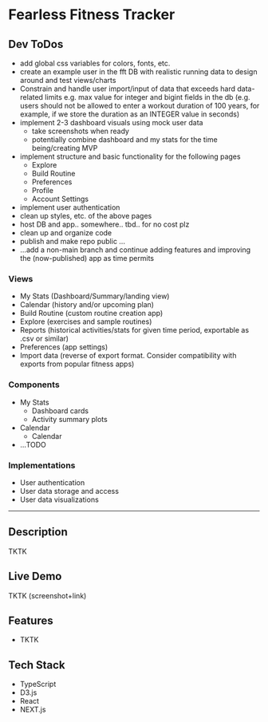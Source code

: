 # Fearless Fitness Tracker

## Dev ToDos

* add global css variables for colors, fonts, etc.
* create an example user in the fft DB with realistic running data to design around and test views/charts
* Constrain and handle user import/input of data that exceeds hard data-related limits e.g. max value for integer and bigint fields in the db (e.g. users should not be allowed to enter a workout duration of 100 years, for example, if we store the duration as an INTEGER value in seconds)
* implement 2-3 dashboard visuals using mock user data
  * take screenshots when ready
  * potentially combine dashboard and my stats for the time being/creating MVP
* implement structure and basic functionality for the following pages
  * Explore
  * Build Routine
  * Preferences
  * Profile
  * Account Settings
* implement user authentication
* clean up styles, etc. of the above pages
* host DB and app.. somewhere.. tbd.. for no cost plz
* clean up and organize code
* publish and make repo public
...
* ...add a non-main branch and continue adding features and improving the (now-published) app as time permits

### Views

* My Stats (Dashboard/Summary/landing view)
* Calendar (history and/or upcoming plan)
* Build Routine (custom routine creation app)
* Explore (exercises and sample routines)
* Reports (historical activities/stats for given time period, exportable as .csv or similar)
* Preferences (app settings)
* Import data (reverse of export format. Consider compatibility with exports from popular fitness apps)

### Components

* My Stats
  * Dashboard cards
  * Activity summary plots
* Calendar
  * Calendar
* ...TODO

### Implementations

* User authentication
* User data storage and access
* User data visualizations

---

## Description

TKTK

## Live Demo

TKTK (screenshot+link)

## Features

* TKTK

## Tech Stack

* TypeScript
* D3.js
* React
* NEXT.js
